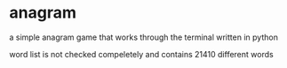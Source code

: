 # anagram
a simple anagram game that works through the terminal written in python

word list is not checked compeletely and contains 21410 different words
